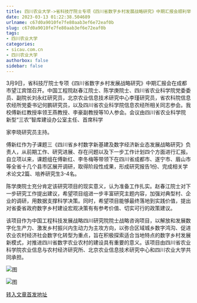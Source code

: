 ```yaml
---
title: 四川农业大学->省科技厅院士专项《四川省数字乡村发展战略研究》中期汇报会顺利举行 | sicau.com.cn
date: 2023-03-13 01:22:38.504689
urlname: c67d0a9010fe7fe80aab3ef6e72eaf0b
slug: c67d0a9010fe7fe80aab3ef6e72eaf0b
tags: 
- 四川农业大学
categories:
- sicau.com.cn
- 四川农业大学
authorbox: false
sidebar: false
---
```

3月9日，省科技厅院士专项《四川省数字乡村发展战略研究》中期汇报会在成都市望江宾馆召开。中国工程院赵春江院士、陈学庚院士、四川省农业科学院党委委员、副院长刘永红研究员，北京农业信息技术研究中心李瑾研究员，省农科院信息农经所党委书记何鹏研究员，以及四川省农业科学院信息农经所相关同志参会。我校傅新红教授率领王燕教授、李豪副教授等10人参会。会议由四川省农业科学院新型“三农”智库建设办公室主任、首席科学
<!--more-->
家李晓研究员主持。

傅新红作为子课题三《四川省乡村数字新基建及数字经济新业态发展战略研究》负责人，从前期工作、研究进展、存在问题以及下一步工作计划四个方面进行汇报。自立项以来，课题组在傅新红、李冬梅等带领下在四川省成都市、遂宁市、眉山市等全省十几个县市区展开调研，取得阶段性成果，形成研究报告1份、完成相关学术论文2篇、培养研究生3-4名。

陈学庚院士充分肯定该研究项目的现实意义，认为准备工作扎实。赵春江院士对下一步研究工作提出建议，希望项目组进一步丰富研究主题内容，加强对典型村、企业的调研，用数据支撑科学决策。同时，希望项目能够最终落地到实践价值，提出对省委省政府数字乡村建设宏观决策有有参考价值、切实可行的政策建议。

该项目作为中国工程科技发展战略四川研究院院士战略咨询项目，以解放和发展数字化生产力、激发乡村振兴内生动力为主攻方向，以弥合区域城乡数字鸿沟、促进农业农村经济社会数字化转型为重点，旨在积极探索适合当地特点的数字乡村发展新模式，对推进四川省数字农业农村的建设具有重要的意义。该项目由四川省农业科学院农业信息与农村经济研究所、北京农业信息技术研究中心和四川农业大学共同承担。

![图](https://news.sicau.edu.cn/__local/D/88/38/F1CE73CDA4A496B9A77629E542C_029F6DC5_27611E.png)

![图](https://news.sicau.edu.cn/__local/8/07/38/6A5ED87F5351CDA64206659B3C4_7CA6CBE2_2B8A2F.png)

[转入文章首发地址](https://news.sicau.edu.cn/info/1078/71350.htm)